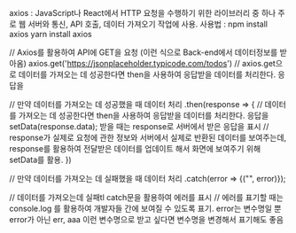 axios :
    JavaScript나 React에서 HTTP 요청을 수행하기 위한 라이브러리 중 하나
    주로 웹 서버와 통신, API 호출, 데이터 가져오기 작업에 사용.
        사용법 : npm install axios
                 yarn install axios


 // Axios를 활용하여 API에 GET을 요청 (이런 식으로 Back-end에서 데이터정보를 받아옴)
axios.get('https://jsonplaceholder.typicode.com/todos') // axios.get으로 데이터를 가져오는 데 성공한다면 then을 사용하여 응답받을 데이터를 처리한다. 응답을 
        
// 만약 데이터를 가져오는 데 성공했을 때 데이터 처리
.then(response => { // 데이터를 가져오는 데 성공한다면 then을 사용하여 응답받을 데이터를 처리한다. 응답을
    setData(response.data); 받을 때는 response로 서버에서 받은 응답을 표시 // response가 실제로 요청에 관한 정보와 서버에서 실제로 반환된 데이터를 보여주는데, response를 활용하여 전달받은 데이터를 업데이트 해서 화면에 보여주기 위해 setData를 활용.
})

// 만약 데이터를 가져오는 데 실패했을 때 데이터 처리
.catch(error => {("", error)});

// 데이터를 가져오는데 실패tl catch문을 활용하여 에러를 표시
// 에러를 표기할 때는 console.log 를 활용하여 개발자들 간에 보여질 수 있도록 표기. error는 변수명일 뿐 error가 아닌 err, aaa 이런 변수명으로 받고 싶다면 변수명을 변경해서 표기해도 좋음
